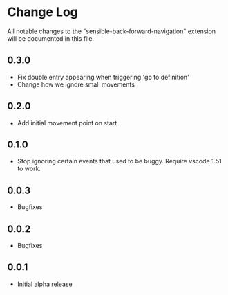 # Change Log

All notable changes to the "sensible-back-forward-navigation" extension will be documented in this file.

## 0.3.0

- Fix double entry appearing when triggering 'go to definition'
- Change how we ignore small movements

## 0.2.0

- Add initial movement point on start

## 0.1.0

- Stop ignoring certain events that used to be buggy. Require vscode 1.51 to work.

## 0.0.3

- Bugfixes

## 0.0.2

- Bugfixes

## 0.0.1

- Initial alpha release
